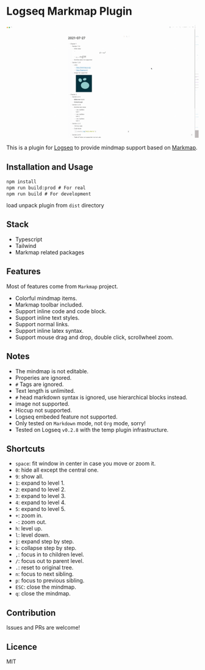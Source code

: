 # Logseq Markmap Plugin

![Screencast](./screencast.gif)

This is a plugin for [Logseq](https://github.com/logseq/logseq) to provide mindmap support based on [Markmap](https://github.com/gera2ld/markmap).

## Installation and Usage

```
npm install
npm run build:prod # For real
npm run build # For development
```

load unpack plugin from `dist` directory

## Stack

* Typescript
* Tailwind
* Markmap related packages

## Features

Most of features come from `Markmap` project.

* Colorful mindmap items.
* Markmap toolbar included.
* Support inline code and code block.
* Support inline text styles.
* Support normal links.
* Support inline latex syntax.
* Support mouse drag and drop, double click, scrollwheel zoom.

## Notes

* The mindmap is not editable.
* Properies are ignored.
* `#` Tags are ignored.
* Text length is unlimited.
* `#` head markdown syntax is ignored, use hierarchical blocks instead.
* image not supported.
* Hiccup not supported.
* Logseq embeded feature not supported.
* Only tested on `Markdown` mode, not `Org` mode, sorry!
* Tested on Logseq `v0.2.8` with the temp plugin infrastructure.

## Shortcuts

* `space`: fit window in center in case you move or zoom it.
* `0`: hide all except the central one.
* `9`: show all.
* `1`: expand to level 1.
* `2`: expand to level 2.
* `3`: expand to level 3.
* `4`: expand to level 4.
* `5`: expand to level 5.
* `+`: zoom in.
* `-`: zoom out.
* `h`: level up.
* `l`: level down.
* `j`: expand step by step.
* `k`: collapse step by step.
* `,`: focus in to children level.
* `/`: focus out to parent level.
* `.`: reset to original tree.
* `n`: focus to next sibling.
* `p`: focus to previous sibling.
* `ESC`: close the mindmap.
* `q`: close the mindmap.
## Contribution

Issues and PRs are welcome!

## Licence

MIT
